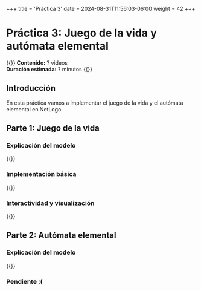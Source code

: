 +++
title = 'Práctica 3'
date = 2024-08-31T11:56:03-06:00
weight = 42
+++

# Práctica 3: Juego de la vida y autómata elemental

{{<hint info>}}
**Contenido:** ? videos  
**Duración estimada:** ? minutos
{{</hint>}}

## Introducción 

En esta práctica vamos a implementar el juego de la vida y el autómata elemental en NetLogo. 

## Parte 1: Juego de la vida

### Explicación del modelo

{{<youtube id="Y3qXtUO8e6Q">}}

### Implementación básica

{{<youtube id="qQzzV6Wskic">}}

### Interactividad y visualización 

{{<youtube id="0qYUigqMqSQ">}}

## Parte 2: Autómata elemental

### Explicación del modelo

{{<youtube id="drOKA8w7e8c">}}

### Pendiente :(





